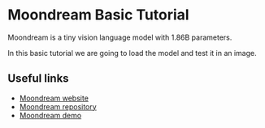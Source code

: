 # Moondream Basic Tutorial

Moondream is a tiny vision language model with 1.86B parameters. 

In this basic tutorial we are going to load the model and test it in an image.

## Useful links
* [Moondream website](https://moondream.ai/)
* [Moondream repository](https://github.com/vikhyat/moondream)
* [Moondream demo](https://huggingface.co/spaces/vikhyatk/moondream2)